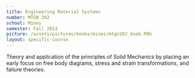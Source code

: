 ```yaml
---
title: Engineering Material Systems
number: MTGN 202
school: Mines
semester: Fall 2013
picture: /assets/pictures/books/mines/mtgn202_book.PNG
layout: specific-course
---
```

Theory and application of the principles of Solid Mechanics by placing an early focus on free body diagrams, stress and strain transformations, and failure theories.
